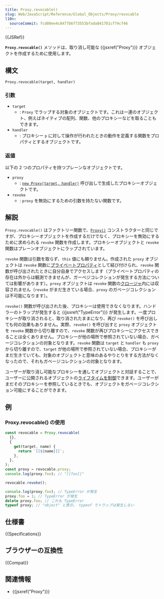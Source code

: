 ```yaml
---
title: Proxy.revocable()
slug: Web/JavaScript/Reference/Global_Objects/Proxy/revocable
l10n:
  sourceCommit: fcd80ee4c8477b6f73553bfada841781cf74cf46
---
```


{{JSRef}}

**`Proxy.revocable()`** メソッドは、取り消し可能な {{jsxref("Proxy")}} オブジェクトを作成するために使用します。

## 構文

```js-nolint
Proxy.revocable(target, handler)
```

### 引数

- `target`
  - : `Proxy` でラップする対象のオブジェクトです。これは一連のオブジェクト、例えばネイティブの配列、関数、他のプロキシーなどを取ることもできます。
- `handler`
  - : プロキシー `p` に対して操作が行われたときの動作を定義する関数をプロパティとするオブジェクトです。

### 返値

以下の 2 つのプロパティを持つプレーンなオブジェクトです。

- `proxy`
  - : [`new Proxy(target, handler)`](/ja/docs/Web/JavaScript/Reference/Global_Objects/Proxy/Proxy) 呼び出しで生成したプロキシーオブジェクトです。
- `revoke`
  - : `proxy` を無効にするための引数を持たない関数です。

## 解説

`Proxy.revocable()` はファクトリー関数で、[`Proxy()`](/ja/docs/Web/JavaScript/Reference/Global_Objects/Proxy/Proxy) コンストラクターと同じですが、プロキシーオブジェクトを作成するだけでなく、プロキシーを無効にするために求められる `revoke` 関数を作成します。プロキシーオブジェクトと `revoke` 関数はプレーンオブジェクトにラップされています。

`revoke` 関数は引数を取らず、`this` 値にも頼りません。作成された `proxy` オブジェクトは `revoke` 関数に[プライベートプロパティ](/ja/docs/Web/JavaScript/Reference/Classes/Private_class_fields)として結び付けられ、`revoke` 関数が呼び出されたときに自分自身でアクセスします（プライベートプロパティの存在は外からは観測できませんが、ガーベジコレクションが発生する方法については影響があります）。`proxy` オブジェクトは `revoke` 関数の[クロージャ](/ja/docs/Web/JavaScript/Closures)内には収容されません（`revoke` がまだ生きている場合、`proxy` のガベージコレクションは不可能になります）。

`revoke()` 関数が呼び出された後、プロキシーは使用できなくなります。ハンドラーのトラップが発生すると {{jsxref("TypeError")}} が発生します。一度プロキシーが取り消されると、取り消されたままになり、再び `revoke()` を呼び出しても何の効果もありません。実際、`revoke()` を呼び出すと `proxy` オブジェクトを `revoke` 関数から切り離すので、`revoke` 関数が再びプロキシーにアクセスできることは全くありません。プロキシーが他の場所で参照されていない場合、ガベージコレクションの対象となります。`revoke` 関数は `target` と `handler` も `proxy` から切り離すので、`target` が他の場所で参照されていない場合、プロキシーがまだ生きていても、対象のオブジェクトと意味のあるやりとりをする方法がなくなったので、それもガベージコレクションの対象となります。

ユーザーが取り消し可能なプロキシーを通してオブジェクトと対話することで、ユーザーに公開されるオブジェクトの[ライフタイムを制御](/ja/docs/Web/JavaScript/Memory_Management)できます。ユーザーがまだそのプロキシーを参照しているときでも、オブジェクトをガベージコレクション可能にすることができます。

## 例

### Proxy.revocable() の使用

```js
const revocable = Proxy.revocable(
  {},
  {
    get(target, name) {
      return `[[${name}]]`;
    },
  },
);
const proxy = revocable.proxy;
console.log(proxy.foo); // "[[foo]]"

revocable.revoke();

console.log(proxy.foo); // TypeError が発生
proxy.foo = 1; // TypeError が発生
delete proxy.foo; // これも TypeError
typeof proxy; // "object" と表示。 typeof でトラップは発生しない
```

## 仕様書

{{Specifications}}

## ブラウザーの互換性

{{Compat}}

## 関連情報

- {{jsxref("Proxy")}}
